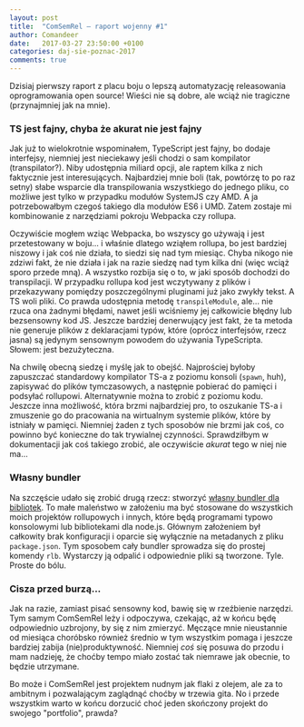 ```yaml
---
layout: post
title:  "ComSemRel – raport wojenny #1"
author: Comandeer
date:   2017-03-27 23:50:00 +0100
categories: daj-sie-poznac-2017
comments: true
---
```


Dzisiaj pierwszy raport z placu boju o lepszą automatyzację releasowania oprogramowania open source! Wieści nie są dobre, ale wciąż nie tragiczne (przynajmniej jak na mnie).

### TS jest fajny, chyba że akurat nie jest fajny

Jak już to wielokrotnie wspominałem, TypeScript jest fajny, bo dodaje interfejsy, niemniej jest nieciekawy jeśli chodzi o sam kompilator (transpilator?). Niby udostępnia miliard opcji, ale raptem kilka z nich faktycznie jest interesujących. Najbardziej mnie boli (tak, powtórzę to po raz setny) słabe wsparcie dla transpilowania wszystkiego do jednego pliku, co możliwe jest tylko w przypadku modułów SystemJS czy AMD. A ja potrzebowałbym czegoś takiego dla modułów ES6 i UMD. Zatem zostaje mi kombinowanie z narzędziami pokroju Webpacka czy rollupa.

Oczywiście mogłem wziąc Webpacka, bo wszyscy go używają i jest przetestowany w boju… i właśnie dlatego wziąłem rollupa, bo jest bardziej niszowy i jak coś nie działa, to siedzi się nad tym miesiąc. Chyba nikogo nie zdziwi fakt, że nie działa i jak na razie siedzę nad tym kilka dni (więc wciąż sporo przede mną). A wszystko rozbija się o to, w jaki sposób dochodzi do transpilacji. W przypadku rollupa kod jest wczytywany z plików i przekazywany pomiędzy poszczególnymi pluginami już jako zwykły tekst. A TS woli pliki. Co prawda udostępnia metodę `transpileModule`, ale… nie rzuca ona żadnymi błędami, nawet jeśli wciśniemy jej całkowicie błędny lub bezsensowny kod JS. Jeszcze bardziej denerwujący jest fakt, że ta metoda nie generuje plików z deklaracjami typów, które (oprócz interfejsów, rzecz jasna) są jedynym sensownym powodem do używania TypeScripta. Słowem: jest bezużyteczna.

Na chwilę obecną siedzę i myślę jak to obejść. Najprościej byłoby zapuszczać standardowy kompilator TS-a z poziomu konsoli (`spawn`, huh), zapisywać do plików tymczasowych, a następnie pobierać do pamięci i podsyłać rollupowi. Alternatywnie można to zrobić z poziomu kodu. Jeszcze inna możliwość, która brzmi najbardziej pro, to oszukanie TS-a i zmuszenie go do pracowania na wirtualnym systemie plików, które by istniały w pamięci. Niemniej żaden z tych sposobów nie brzmi jak coś, co powinno być konieczne do tak trywialnej czynności. Sprawdziłbym w dokumentacji jak coś takiego zrobić, ale oczywiście _akurat_ tego w niej nie ma…

### Własny bundler

Na szczęście udało się zrobić drugą rzecz: stworzyć [własny bundler dla bibliotek](https://github.com/Comandeer/rollup-lib-bundler). To małe maleństwo w założeniu ma być stosowane do wszystkich moich projektów rollupowych i innych, które będą programami typowo konsolowymi lub bibliotekami dla node.js. Głównym założeniem był całkowity brak konfiguracji i oparcie się wyłącznie na metadanych z pliku `package.json`. Tym sposobem cały bundler sprowadza się do prostej komendy `rlb`. Wystarczy ją odpalić i odpowiednie pliki są tworzone. Tyle. Proste do bólu.

### Cisza przed burzą…

Jak na razie, zamiast pisać sensowny kod, bawię się w rzeźbienie narzędzi. Tym samym ComSemRel leży i odpoczywa, czekając, aż w końcu będę odpowiednio uzbrojony, by się z nim zmierzyć. Męczące mnie nieustannie od miesiąca choróbsko również średnio w tym wszystkim pomaga i jeszcze bardziej zabija (nie)produktywność. Niemniej _coś_ się posuwa do przodu i mam nadzieję, że choćby tempo miało zostać tak niemrawe jak obecnie, to będzie utrzymane.

Bo może i ComSemRel jest projektem nudnym jak flaki z olejem, ale za to ambitnym i pozwalającym zaglądnąć choćby w trzewia gita. No i przede wszystkim warto w końcu dorzucić choć jeden skończony projekt do swojego "portfolio", prawda?